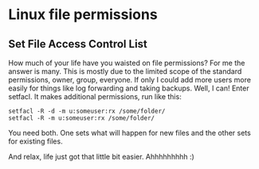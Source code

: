 # Linux file permissions

## Set File Access Control List

How much of your life have you waisted on file permissions? For me the answer is many. This is mostly due to the limited scope of the standard permissions, owner, group, everyone. If only I could add more users more easily for things like log forwarding and taking backups. Well, I can! Enter setfacl. It makes additional permissions, run like this:

    setfacl -R -d -m u:someuser:rx /some/folder/
    setfacl -R -m u:someuser:rx /some/folder/

You need both. One sets what will happen for new files and the other sets for existing files.

And relax, life just got that little bit easier. Ahhhhhhhhh :)
